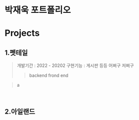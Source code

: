 박재욱 포트폴리오
=
Projects
=

1.펫테일
-
>개발기간 : 2022 - 20202
>구현기능 : 게시판 등등 어쩌구 저쩌구
>>backend
>>frond end


>
>a
>
&nbsp;

2.아일랜드
-
